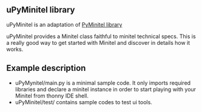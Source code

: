 ## uPyMinitel library 

uPyMinitel is an adaptation of [PyMinitel library](https://github.com/Zigazou/PyMinitel)

uPyMinitel provides a Minitel class faithful to minitel technical specs. This is a really good way to get started with Minitel and discover in details how it works.

## Example description

* uPyMynitel/main.py is a minimal sample code. It only imports required libraries and declare a minitel instance in order to start playing with your Minitel from thonny IDE shell. 
* uPyMinitel/test/ contains sample codes to test  ui tools.
